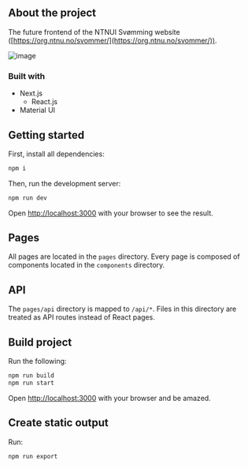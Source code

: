 ## About the project

The future frontend of the NTNUI Svømming website ([https://org.ntnu.no/svommer/](https://org.ntnu.no/svommer/)).

![image](https://user-images.githubusercontent.com/92177978/183303598-ffc6f4a2-1883-4f7f-b81a-ff87c78d024a.jpeg)

### Built with

* Next.js
  * React.js
* Material UI

## Getting started

First, install all dependencies:

```bash
npm i
```

Then, run the development server:

```bash
npm run dev
```

Open [http://localhost:3000](http://localhost:3000) with your browser to see the result.

## Pages

All pages are located in the `pages` directory. Every page is composed of components located in the `components` directory.

## API

The `pages/api` directory is mapped to `/api/*`. Files in this directory are treated as API routes instead of React pages.

## Build project

Run the following:

```bash
npm run build
npm run start
```

Open [http://localhost:3000](http://localhost:3000) with your browser and be amazed.

## Create static output

Run:

```bash
npm run export
```
